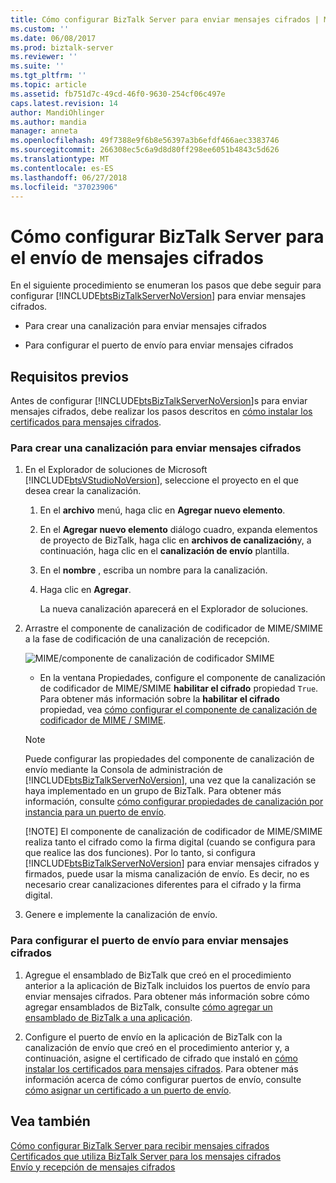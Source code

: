 ```yaml
---
title: Cómo configurar BizTalk Server para enviar mensajes cifrados | Microsoft Docs
ms.custom: ''
ms.date: 06/08/2017
ms.prod: biztalk-server
ms.reviewer: ''
ms.suite: ''
ms.tgt_pltfrm: ''
ms.topic: article
ms.assetid: fb751d7c-49cd-46f0-9630-254cf06c497e
caps.latest.revision: 14
author: MandiOhlinger
ms.author: mandia
manager: anneta
ms.openlocfilehash: 49f7388e9f6b8e56397a3b6efdf466aec3383746
ms.sourcegitcommit: 266308ec5c6a9d8d80ff298ee6051b4843c5d626
ms.translationtype: MT
ms.contentlocale: es-ES
ms.lasthandoff: 06/27/2018
ms.locfileid: "37023906"
---
```

# <a name="how-to-configure-biztalk-server-for-sending-encrypted-messages"></a>Cómo configurar BizTalk Server para el envío de mensajes cifrados
En el siguiente procedimiento se enumeran los pasos que debe seguir para configurar [!INCLUDE[btsBizTalkServerNoVersion](../includes/btsbiztalkservernoversion-md.md)] para enviar mensajes cifrados.  
  
-   Para crear una canalización para enviar mensajes cifrados  
  
-   Para configurar el puerto de envío para enviar mensajes cifrados  
  
## <a name="prerequisites"></a>Requisitos previos  
 Antes de configurar [!INCLUDE[btsBizTalkServerNoVersion](../includes/btsbiztalkservernoversion-md.md)]s para enviar mensajes cifrados, debe realizar los pasos descritos en [cómo instalar los certificados para mensajes cifrados](../core/how-to-install-the-certificates-for-encrypted-messages.md).  
  
### <a name="to-create-a-pipeline-to-send-encrypted-messages"></a>Para crear una canalización para enviar mensajes cifrados  
  
1. En el Explorador de soluciones de Microsoft [!INCLUDE[btsVStudioNoVersion](../includes/btsvstudionoversion-md.md)], seleccione el proyecto en el que desea crear la canalización.  
  
   1.  En el **archivo** menú, haga clic en **Agregar nuevo elemento**.  
  
   2.  En el **Agregar nuevo elemento** diálogo cuadro, expanda elementos de proyecto de BizTalk, haga clic en **archivos de canalización**y, a continuación, haga clic en el **canalización de envío** plantilla.  
  
   3.  En el **nombre** , escriba un nombre para la canalización.  
  
   4.  Haga clic en **Agregar**.  
  
        La nueva canalización aparecerá en el Explorador de soluciones.  
  
2. Arrastre el componente de canalización de codificador de MIME/SMIME a la fase de codificación de una canalización de recepción.  
  
    ![MIME&#47;componente de canalización de codificador SMIME](../core/media/bts-dev-mimesmimeencoder.gif "BTS_DEV_MIMESMIMEEncoder")  
  
   -   En la ventana Propiedades, configure el componente de canalización de codificador de MIME/SMIME **habilitar el cifrado** propiedad `True`. Para obtener más información sobre la **habilitar el cifrado** propiedad, vea [cómo configurar el componente de canalización de codificador de MIME / SMIME](../core/how-to-configure-the-mime-smime-encoder-pipeline-component.md).  
  
   > [!NOTE]
   >  Puede configurar las propiedades del componente de canalización de envío mediante la Consola de administración de [!INCLUDE[btsBizTalkServerNoVersion](../includes/btsbiztalkservernoversion-md.md)], una vez que la canalización se haya implementado en un grupo de BizTalk. Para obtener más información, consulte [cómo configurar propiedades de canalización por instancia para un puerto de envío](../core/how-to-configure-per-instance-pipeline-properties-for-a-send-port.md).  
   > 
   > [!NOTE]
   >  El componente de canalización de codificador de MIME/SMIME realiza tanto el cifrado como la firma digital (cuando se configura para que realice las dos funciones). Por lo tanto, si configura [!INCLUDE[btsBizTalkServerNoVersion](../includes/btsbiztalkservernoversion-md.md)] para enviar mensajes cifrados y firmados, puede usar la misma canalización de envío. Es decir, no es necesario crear canalizaciones diferentes para el cifrado y la firma digital.  
  
3. Genere e implemente la canalización de envío.  
  
### <a name="to-configure-the-send-port-for-sending-encrypted-messages"></a>Para configurar el puerto de envío para enviar mensajes cifrados  
  
1.  Agregue el ensamblado de BizTalk que creó en el procedimiento anterior a la aplicación de BizTalk incluidos los puertos de envío para enviar mensajes cifrados. Para obtener más información sobre cómo agregar ensamblados de BizTalk, consulte [cómo agregar un ensamblado de BizTalk a una aplicación](../core/how-to-add-a-biztalk-assembly-to-an-application.md).  
  
2.  Configure el puerto de envío en la aplicación de BizTalk con la canalización de envío que creó en el procedimiento anterior y, a continuación, asigne el certificado de cifrado que instaló en [cómo instalar los certificados para mensajes cifrados](../core/how-to-install-the-certificates-for-encrypted-messages.md). Para obtener más información acerca de cómo configurar puertos de envío, consulte [cómo asignar un certificado a un puerto de envío](../core/how-to-assign-a-certificate-to-a-send-port.md).  
  
## <a name="see-also"></a>Vea también  
 [Cómo configurar BizTalk Server para recibir mensajes cifrados](../core/how-to-configure-biztalk-server-for-receiving-encrypted-messages.md)   
 [Certificados que utiliza BizTalk Server para los mensajes cifrados](../core/certificates-that-biztalk-server-uses-for-encrypted-messages.md)   
 [Envío y recepción de mensajes cifrados](../core/sending-and-receiving-encrypted-messages.md)